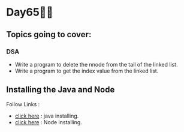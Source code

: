 # Day65🧑‍💻
## Topics going to cover: 
### DSA
- Write a program to delete the nnode from the tail of the linked list.
- Write a program to get the index value from the linked list.

## Installing the Java and Node 
Follow Links : 
- [click here](https://www.java.com/en/download/help/download_options.html) : java installing.
- [click here](https://nodejs.org/en/download) : Node installing.